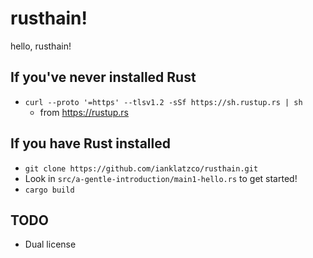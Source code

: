 # rusthain!
hello, rusthain!

## If you've never installed Rust

- `curl --proto '=https' --tlsv1.2 -sSf https://sh.rustup.rs | sh`
    - from https://rustup.rs 

## If you have Rust installed
- `git clone https://github.com/ianklatzco/rusthain.git`
- Look in `src/a-gentle-introduction/main1-hello.rs` to get started!
- `cargo build`

## TODO 
- Dual license
